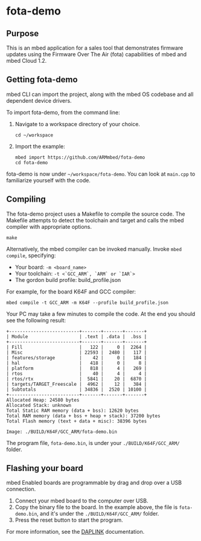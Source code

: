 # fota-demo

## Purpose

This is an mbed application for a sales tool that demonstrates firmware updates using the Firmware Over The Air (fota) capabilities of mbed and mbed Cloud 1.2.

## Getting fota-demo

mbed CLI can import the project, along with the mbed OS codebase and all dependent device drivers.

To import fota-demo, from the command line:

1. Navigate to a workspace directory of your choice.

	``cd ~/workspace``

2. Import the example:

	```
	mbed import https://github.com/ARMmbed/fota-demo
	cd fota-demo
	```

fota-demo is now under ``~/workspace/fota-demo``.  You can look at ``main.cpp`` to familiarize yourself with the code.

## Compiling

The fota-demo project uses a Makefile to compile the source code.  The Makefile attempts to detect the toolchain and target and calls the mbed compiler with appropriate options.

```
make
```

Alternatively, the mbed compiler can be invoked manually.  Invoke `mbed compile`, specifying:

* Your board: ``-m <board_name>``
* Your toolchain: ``-t <`GCC_ARM`, `ARM` or `IAR`>``
* The gordon build profile: build_profile.json

For example, for the board K64F and GCC compiler:

```
mbed compile -t GCC_ARM -m K64F --profile build_profile.json
```

Your PC may take a few minutes to compile the code.  At the end you should see the following result:

```
+--------------------------+-------+-------+-------+
| Module                   | .text | .data |  .bss |
+--------------------------+-------+-------+-------+
| Fill                     |   122 |     0 |  2264 |
| Misc                     | 22593 |  2480 |   117 |
| features/storage         |    42 |     0 |   184 |
| hal                      |   418 |     0 |     8 |
| platform                 |   818 |     4 |   269 |
| rtos                     |    40 |     4 |     4 |
| rtos/rtx                 |  5841 |    20 |  6870 |
| targets/TARGET_Freescale |  4962 |    12 |   384 |
| Subtotals                | 34836 |  2520 | 10100 |
+--------------------------+-------+-------+-------+
Allocated Heap: 24580 bytes
Allocated Stack: unknown
Total Static RAM memory (data + bss): 12620 bytes
Total RAM memory (data + bss + heap + stack): 37200 bytes
Total Flash memory (text + data + misc): 38396 bytes

Image: ./BUILD/K64F/GCC_ARM/fota-demo.bin
```

The program file, ``fota-demo.bin``, is under your ``./BUILD/K64F/GCC_ARM/`` folder.

## Flashing your board

mbed Enabled boards are programmable by drag and drop over a USB connection.

1. Connect your mbed board to the computer over USB.
2. Copy the binary file to the board. In the example above, the file is ``fota-demo.bin``, and it's under the ``./BUILD/K64F/GCC_ARM/`` folder.
3. Press the reset button to start the program.

For more information, see the [DAPLINK](https://developer.mbed.org/handbook/DAPLink) documentation.
